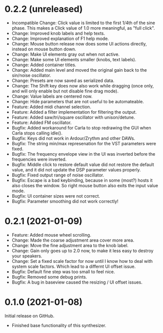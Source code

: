 0.2.2 (unreleased)
==================

* Incompatible Change: Click value is limited to the first 1/4th of the
sine phase. This makes a Click value of 1.0 more meaningful, as "full click".
* Change: Improved knob labels and help texts.
* Change: Improved explanation of F1 help mode.
* Change: Mouse button release now does some UI actions directly, instead on
mouse button down.
* Change: Make UI elements gray out when not active.
* Change: Make some UI elements smaller (knobs, text labels).
* Change: Added container titles.
* Change: Added main level and moved the original gain back to the
sin/noise oscillator.
* Change: Presets are now saved as serialized data.
* Change: The Shift key does now also work while dragging (once only, and will
only enable but not disable fine drag mode).
* Change: Value labels are centered now.
* Change: Hide parameters that are not useful to be automateable.
* Feature: Added midi channel selection.
* Feature: Added a filter implementation for filtering the output.
* Feature: Added saw/tri/square oscillator with unison/detune.
* Feature: Added FM oscillator.
* Bugfix: Added workaround for Carla to stop redrawing the GUI when
Carla stops calling idle().
* Bugfix: Keys did not work in Ardour/Zrythm and other DAWs.
* Bugfix: The string min/max represenation for the VST parameters were fixed.
* Bugfix: The frequency envelope view in the UI was inverted
before the frequencies were inverted.
* Bugfix: Middle click to restore default value did not restore the default
value, and it did not update the DSP parameter values properly.
* Bugfix: Fixed output range of noise oscillator.
* Bugfix: Escape is a bad keybinding, because in some (most?) hosts
it also closes the window. So right mouse button also exits the input
value mode.
* Bugfix: UI container sizes were not correct.
* Bugfix: Parameter smoothing did not work correctly!

0.2.1 (2021-01-09)
==================

* Feature: Added mouse wheel scrolling.
* Change: Made the coarse adjustment area cover more area.
* Change: Move the fine adjustment area to the knob label.
* Change: Gain only goes up to 2.0 now, to make it
less easy to destroy your speakers.
* Change: Set a fixed scale factor for now until I know
how to deal with system scale factors. Which lead to a differnt UI offset issue.
* Bugfix: Default fine step was too small to feel nice.
* Bugfix: Removed some debug prints.
* Bugfix: A bug in baseview caused the resizing / UI offset issues.

0.1.0 (2021-01-08)
==================
Initial release on GitHub.

* Finished base functionality of this synthesizer.
